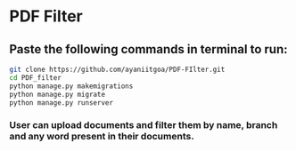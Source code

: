 # PDF Filter

## Paste the following commands in terminal to run:

```bash
git clone https://github.com/ayaniitgoa/PDF-FIlter.git
cd PDF_filter
python manage.py makemigrations
python manage.py migrate
python manage.py runserver
```
### User can upload documents and filter them by name, branch and any word present in their documents.
